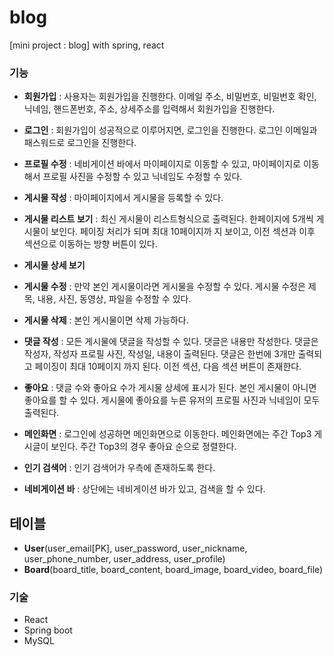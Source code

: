 # blog
[mini project : blog] with spring, react


### 기능
- **회원가입**
  : 사용자는 회원가입을 진행한다. 이메일 주소, 비밀번호, 비밀번호 확인, 닉네임, 핸드폰번호, 주소, 상세주소를 입력해서 회원가입을 진행한다.
- **로그인**
  : 회원가입이 성공적으로 이루어지면, 로그인을 진행한다. 로그인 이메일과 패스워드로 로그인을 진행한다.
- **프로필 수정**
  : 네비게이션 바에서 마이페이지로 이동할 수 있고, 마이페이지로 이동해서 프로필 사진을 수정할 수 있고 닉네임도 수정할 수 있다. 
- **게시물 작성**
  : 마이페이지에서 게시물을 등록할 수 있다.
- **게시물 리스트 보기**
  : 최신 게시물이 리스트형식으로 출력된다. 한페이지에 5개씩 게시물이 보인다. 페이징 처리가 되며 최대 10페이지까  지 보이고, 이전 섹션과 이후 섹션으로 이동하는 방향 버튼이 있다.
- **게시물 상세 보기**
- **게시물 수정**
  : 만약 본인 게시물이라면 게시물을 수정할 수 있다. 게시물 수정은 제목, 내용, 사진, 동영상, 파일을 수정할 수 있다.
- **게시물 삭제**
  : 본인 게시물이면 삭제 가능하다.
- **댓글 작성**
  : 모든 게시물에 댓글을 작성할 수 있다. 댓글은 내용만 작성한다. 댓글은 작성자, 작성자 프로필 사진, 작성일, 내용이 출력된다. 댓글은 한번에 3개만 출력되고 페이징이 최대 10페이지 까지 된다. 이전 섹션, 다음 섹션 버튼이 존재한다.
- **좋아요**
  : 댓글 수와 좋아요 수가 게시물 상세에 표시가 된다. 본인 게시물이 아니면 좋아요를 할 수 있다. 게시물에 좋아요를 누른 유저의 프로필 사진과 닉네임이 모두 출력된다.

- **메인화면**
  : 로그인에 성공하면 메인화면으로 이동한다. 메인화면에는 주간 Top3 게시글이 보인다. 주간 Top3의 경우 좋아요 순으로 정렬한다. 
- **인기 검색어**
  : 인기 검색어가 우측에 존재하도록 한다.
- **네비게이션 바**
  : 상단에는 네비게이션 바가 있고, 검색을 할 수 있다.


## 테이블
- **User**(user_email[PK], user_password, user_nickname, 
    user_phone_number, user_address, user_profile)
- **Board**(board_title, board_content, board_image, board_video, board_file)
  

### 기술 
- React
- Spring boot
- MySQL
